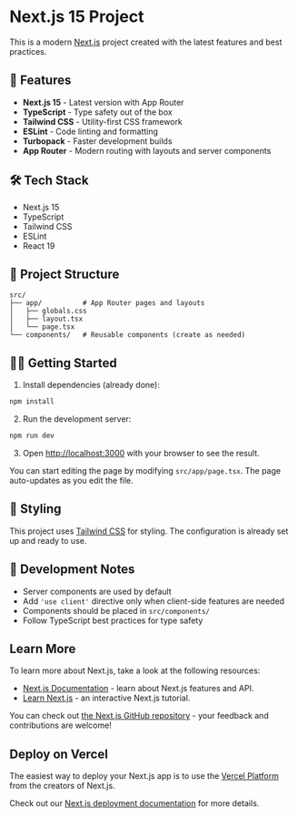 # Next.js 15 Project

This is a modern [Next.js](https://nextjs.org) project created with the latest features and best practices.

## 🚀 Features

- **Next.js 15** - Latest version with App Router
- **TypeScript** - Type safety out of the box
- **Tailwind CSS** - Utility-first CSS framework
- **ESLint** - Code linting and formatting
- **Turbopack** - Faster development builds
- **App Router** - Modern routing with layouts and server components

## 🛠️ Tech Stack

- Next.js 15
- TypeScript
- Tailwind CSS
- ESLint
- React 19

## 📁 Project Structure

```
src/
├── app/          # App Router pages and layouts
│   ├── globals.css
│   ├── layout.tsx
│   └── page.tsx
└── components/   # Reusable components (create as needed)
```

## 🏃‍♂️ Getting Started

1. Install dependencies (already done):

```bash
npm install
```

2. Run the development server:

```bash
npm run dev
```

3. Open [http://localhost:3000](http://localhost:3000) with your browser to see the result.

You can start editing the page by modifying `src/app/page.tsx`. The page auto-updates as you edit the file.

## 🎨 Styling

This project uses [Tailwind CSS](https://tailwindcss.com/) for styling. The configuration is already set up and ready to use.

## 📝 Development Notes

- Server components are used by default
- Add `'use client'` directive only when client-side features are needed
- Components should be placed in `src/components/`
- Follow TypeScript best practices for type safety

## Learn More

To learn more about Next.js, take a look at the following resources:

- [Next.js Documentation](https://nextjs.org/docs) - learn about Next.js features and API.
- [Learn Next.js](https://nextjs.org/learn) - an interactive Next.js tutorial.

You can check out [the Next.js GitHub repository](https://github.com/vercel/next.js) - your feedback and contributions are welcome!

## Deploy on Vercel

The easiest way to deploy your Next.js app is to use the [Vercel Platform](https://vercel.com/new?utm_medium=default-template&filter=next.js&utm_source=create-next-app&utm_campaign=create-next-app-readme) from the creators of Next.js.

Check out our [Next.js deployment documentation](https://nextjs.org/docs/app/building-your-application/deploying) for more details.
